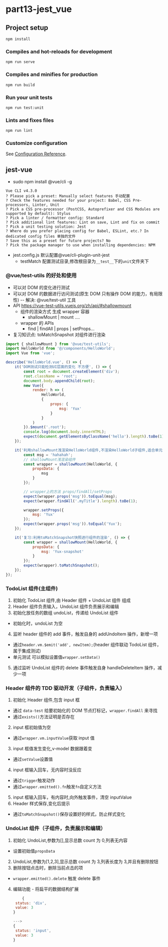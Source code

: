 # part13-jest_vue

## Project setup

```
npm install
```

### Compiles and hot-reloads for development

```
npm run serve
```

### Compiles and minifies for production

```
npm run build
```

### Run your unit tests

```
npm run test:unit
```

### Lints and fixes files

```
npm run lint
```

### Customize configuration

See [Configuration Reference](https://cli.vuejs.org/config/).

## jest-vue

-   sudo npm install @vue/cli -g

```
Vue CLI v4.3.0
? Please pick a preset: Manually select features 手动配置
? Check the features needed for your project: Babel, CSS Pre-processors, Linter, Unit
? Pick a CSS pre-processor (PostCSS, Autoprefixer and CSS Modules are supported by default): Stylus
? Pick a linter / formatter config: Standard
? Pick additional lint features: Lint on save, Lint and fix on commit
? Pick a unit testing solution: Jest
? Where do you prefer placing config for Babel, ESLint, etc.? In dedicated config files 单独的文件
? Save this as a preset for future projects? No
? Pick the package manager to use when installing dependencies: NPM
```

-   jest.config.js 默认配置@vue/cli-plugin-unit-jest
    -   testMatch 配置测试目录,修改根目录为`__test__`下的`unit`文件夹下

### @vue/test-utils 的好处和使用

-   可以对 DOM 的变化进行测试
-   可以对 DOM 的数据进行访问测试(原生 DOM 只有操作 DOM 的能力，有局限性) -- 解决: @vue/test-util 工具
-   API https://vue-test-utils.vuejs.org/zh/api/#shallowmount
    -   组件的渲染方式 生成 wrapper 容器
        -   shallowMount | mount ....
    -   wrapper 的 APIs
        -   find | findAll | props | setProps...
-   复习知识点: toMatchSnapshot 对组件进行渲染

```js
import { shallowMount } from '@vue/test-utils';
import HelloWorld from '@/components/HelloWorld';
import Vue from 'vue';

describe('HelloWorld.vue', () => {
	it('DOM测试只能检测UI层面的变化 不方便', () => {
		const root = document.createElement('div');
		root.className = 'root';
		document.body.appendChild(root);
		new Vue({
			render: h => (
				HelloWorld,
				{
					props: {
						msg: 'Yux'
					}
				}
			)
		}).$mount('.root');
		console.log(document.body.innerHTML);
		expect(document.getElementsByClassName('hello').length).toBe(1);
	});

	it('利用shallowMount浅渲染HelloWorld组件,不渲染HelloWorld子组件,适合单元测试', () => {
		const msg = 'hahahah';
		// shallowMount浅渲染组件
		const wrapper = shallowMount(HelloWorld, {
			propsData: {
				msg
			}
		});

		// wrapper上的方法 props/findAll/setProps
		expect(wrapper.props('msg')).toEqual(msg);
		expect(wrapper.findAll('.myTitle').length).toBe(1);

		wrapper.setProps({
			msg: 'Yux'
		});
		expect(wrapper.props('msg')).toEqual('Yux');
	});

	it('复习:利用toMatchSnapshot快照进行组件的渲染', () => {
		const wrapper = shallowMount(HelloWorld, {
			propsData: {
				msg: 'Yux-snapshot'
			}
		});
		expect(wrapper).toMatchSnapshot();
	});
});
```

### TodoList 组件(主组件)

1. 初始化 TodoList 组件,由 Header 组件 + UndoList 组件 组成
2. Header 组件负责输入，UndoList 组件负责展示和编辑
3. 初始化放任务的数组 undoList，传递给 UndoList 组件

-   初始化时，undoList 为空

4. 监听 header 组件的 add 事件，触发自身的 addUndoItem 操作，新增一项

-   通过`header.vm.$emit('add', newItem);`(header 组件联动 TodoList 组件，属于集成测试)
-   单元测试 可以模拟设置值`wrapper.setData()`

5. 通过监听 UndoList 组件的 delete 事件触发自身 handleDeleteItem 操作，减少一项

### Header 组件的 TDD 驱动开发（子组件，负责输入）

1. 初始化 Header 组件,包含 input 框

-   通过 `data-test` 给要初始化的 DOM 节点打标记，`wrapper.findAll` 来寻找
-   通过`exists()`方法证明是否存在

2. input 框初始值为空

-   通过`wrapper.vm.inputValue`获取 input 值

3. input 框值发生变化,v-model 数据跟着变

-   通过`setValue`设置值

4. input 框输入回车，无内容时没反应

-   通过`trigger`触发动作
-   通过`wrapper.emitted().fn`触发`fn`自定义方法

5. input 框输入回车，有内容时,向外触发事件，清空 inputValue
6. Header 样式保存,变化后提示

-   通过`toMatchSnapshot()`保存设置好的样式，防止样式变化

### UndoList 组件（子组件，负责展示和编辑）

1. 初始化 UndoList,参数为[],显示总数 count 为 0,列表无内容

-   设置初始值`propsData`

2. UndoList,参数为[1,2,3],显示总数 count 为 3,列表长度为 3,并且有删除按钮
3. 删除按钮点击时，删除当前点击的项

-   `wrapper.emitted().delete` 触发 delete 事件

4. 编辑功能 - 将扁平的数据结构扩展

    ```js
    	{
     status: 'div',
     value: 3
    }

    --->
    {
     status: 'input',
     value: 3
    }
    ```

